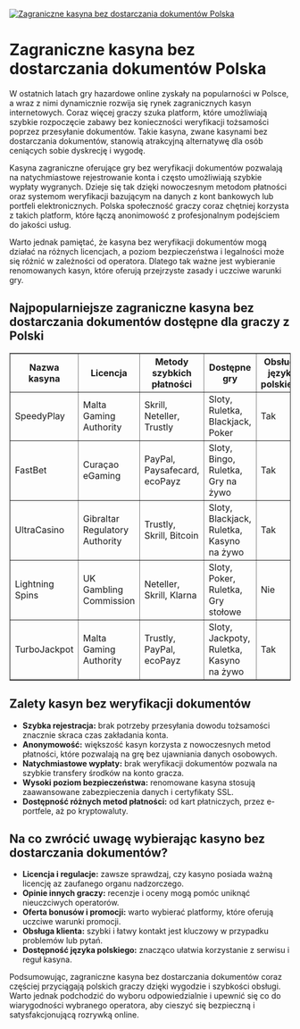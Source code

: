 [![Zagraniczne kasyna bez dostarczania dokumentów Polska](https://123-caf.pages.dev/gitsignup.png)](https://vrmoo.ru/Bt82HjjY)

<h1>Zagraniczne kasyna bez dostarczania dokumentów Polska</h1> <p>W ostatnich latach gry hazardowe online zyskały na popularności w Polsce, a wraz z nimi dynamicznie rozwija się rynek zagranicznych kasyn internetowych. Coraz więcej graczy szuka platform, które umożliwiają szybkie rozpoczęcie zabawy bez konieczności weryfikacji tożsamości poprzez przesyłanie dokumentów. Takie kasyna, zwane kasynami bez dostarczania dokumentów, stanowią atrakcyjną alternatywę dla osób ceniących sobie dyskrecję i wygodę.</p> <p>Kasyna zagraniczne oferujące gry bez weryfikacji dokumentów pozwalają na natychmiastowe rejestrowanie konta i często umożliwiają szybkie wypłaty wygranych. Dzieje się tak dzięki nowoczesnym metodom płatności oraz systemom weryfikacji bazującym na danych z kont bankowych lub portfeli elektronicznych. Polska społeczność graczy coraz chętniej korzysta z takich platform, które łączą anonimowość z profesjonalnym podejściem do jakości usług.</p> <p>Warto jednak pamiętać, że kasyna bez weryfikacji dokumentów mogą działać na różnych licencjach, a poziom bezpieczeństwa i legalności może się różnić w zależności od operatora. Dlatego tak ważne jest wybieranie renomowanych kasyn, które oferują przejrzyste zasady i uczciwe warunki gry.</p> <h2>Najpopularniejsze zagraniczne kasyna bez dostarczania dokumentów dostępne dla graczy z Polski</h2> <table border="1" cellpadding="8" cellspacing="0" style="border-collapse: collapse; width: 100%;">   <thead>     <tr>       <th>Nazwa kasyna</th>       <th>Licencja</th>       <th>Metody szybkich płatności</th>       <th>Dostępne gry</th>       <th>Obsługa języka polskiego</th>     </tr>   </thead>   <tbody>     <tr>       <td>SpeedyPlay</td>       <td>Malta Gaming Authority</td>       <td>Skrill, Neteller, Trustly</td>       <td>Sloty, Ruletka, Blackjack, Poker</td>       <td>Tak</td>     </tr>     <tr>       <td>FastBet</td>       <td>Curaçao eGaming</td>       <td>PayPal, Paysafecard, ecoPayz</td>       <td>Sloty, Bingo, Ruletka, Gry na żywo</td>       <td>Tak</td>     </tr>     <tr>       <td>UltraCasino</td>       <td>Gibraltar Regulatory Authority</td>       <td>Trustly, Skrill, Bitcoin</td>       <td>Sloty, Blackjack, Ruletka, Kasyno na żywo</td>       <td>Tak</td>     </tr>     <tr>       <td>Lightning Spins</td>       <td>UK Gambling Commission</td>       <td>Neteller, Skrill, Klarna</td>       <td>Sloty, Poker, Ruletka, Gry stołowe</td>       <td>Nie</td>     </tr>     <tr>       <td>TurboJackpot</td>       <td>Malta Gaming Authority</td>       <td>Trustly, PayPal, ecoPayz</td>       <td>Sloty, Jackpoty, Ruletka, Kasyno na żywo</td>       <td>Tak</td>     </tr>   </tbody> </table> <h2>Zalety kasyn bez weryfikacji dokumentów</h2> <ul>   <li><strong>Szybka rejestracja:</strong> brak potrzeby przesyłania dowodu tożsamości znacznie skraca czas zakładania konta.</li>   <li><strong>Anonymowość:</strong> większość kasyn korzysta z nowoczesnych metod płatności, które pozwalają na grę bez ujawniania danych osobowych.</li>   <li><strong>Natychmiastowe wypłaty:</strong> brak weryfikacji dokumentów pozwala na szybkie transfery środków na konto gracza.</li>   <li><strong>Wysoki poziom bezpieczeństwa:</strong> renomowane kasyna stosują zaawansowane zabezpieczenia danych i certyfikaty SSL.</li>   <li><strong>Dostępność różnych metod płatności:</strong> od kart płatniczych, przez e-portfele, aż po kryptowaluty.</li> </ul> <h2>Na co zwrócić uwagę wybierając kasyno bez dostarczania dokumentów?</h2> <ul>   <li><strong>Licencja i regulacje:</strong> zawsze sprawdzaj, czy kasyno posiada ważną licencję az zaufanego organu nadzorczego.</li>   <li><strong>Opinie innych graczy:</strong> recenzje i oceny mogą pomóc uniknąć nieuczciwych operatorów.</li>   <li><strong>Oferta bonusów i promocji:</strong> warto wybierać platformy, które oferują uczciwe warunki promocji.</li>   <li><strong>Obsługa klienta:</strong> szybki i łatwy kontakt jest kluczowy w przypadku problemów lub pytań.</li>   <li><strong>Dostępność języka polskiego:</strong> znacząco ułatwia korzystanie z serwisu i reguł kasyna.</li> </ul> <p>Podsumowując, zagraniczne kasyna bez dostarczania dokumentów coraz częściej przyciągają polskich graczy dzięki wygodzie i szybkości obsługi. Warto jednak podchodzić do wyboru odpowiedzialnie i upewnić się co do wiarygodności wybranego operatora, aby cieszyć się bezpieczną i satysfakcjonującą rozrywką online.</p>